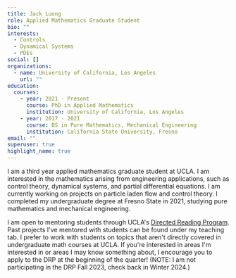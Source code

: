 ```yaml
---
title: Jack Luong
role: Applied Mathematics Graduate Student
bio: ""
interests:
  - Controls
  - Dynamical Systems
  - PDEs
social: []
organizations:
  - name: University of California, Los Angeles
    url: ""
education:
  courses:
    - year: 2021 - Present
      course: PhD in Applied Mathematics
      institution: University of California, Los Angeles
    - year: 2017 - 2021
      course: BS in Pure Mathematics, Mechanical Engineering
      institution: California State University, Fresno
email: ""
superuser: true
highlight_name: true
---
```

I am a third year applied mathematics graduate student at UCLA.  I am interested in the mathematics arising from engineering applications, such as control theory, dynamical systems, and partial differential equations.  I am currently working on projects on particle laden flow and control theory. 
I completed my undergraduate degree at Fresno State in 2021, studying pure mathematics and mechanical engineering.

I﻿ am open to mentoring students through UCLA's [Directed Reading Program](https://www.math.ucla.edu/~drp/).  Past projects I've mentored with students can be found under my teaching tab.  I prefer to work with students on topics that aren't directly covered in undergraduate math courses at UCLA.  If you're interested in areas I'm interested in or areas I may know something about, I encourage you to apply to the DRP at the beginning of the quarter! (NOTE: I am not participating in the DRP Fall 2023, check back in Winter 2024.)